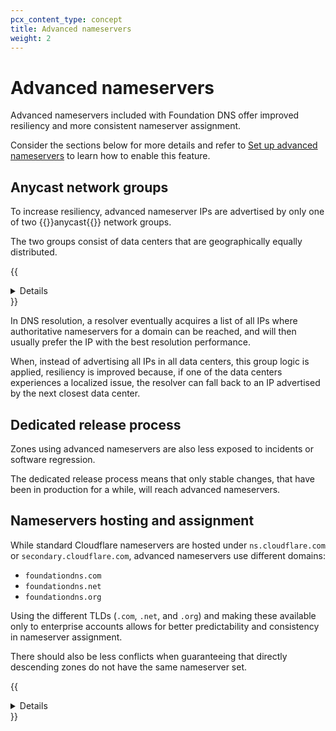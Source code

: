 ```yaml
---
pcx_content_type: concept
title: Advanced nameservers
weight: 2
---
```


# Advanced nameservers

Advanced nameservers included with Foundation DNS offer improved resiliency and more consistent nameserver assignment.

Consider the sections below for more details and refer to [Set up advanced nameservers](/dns/foundation-dns/setup/) to learn how to enable this feature.

## Anycast network groups

To increase resiliency, advanced nameserver IPs are advertised by only one of two {{<glossary-tooltip term_id="anycast">}}anycast{{</glossary-tooltip>}} network groups.

The two groups consist of data centers that are geographically equally distributed.

{{<details header="United Kingdom example">}}

{{<table-wrap>}}
| Advanced nameservers     | IPs      | Group   | Data centers |
|--------------------------|--------- |---------|------------------------------------|
| blue.foundationdns.com   | `<IPv4>`<br />`<IPv6>` | A | London and Edinburgh |
| blue.foundationdns.net   | `<IPv4>`<br />`<IPv6>` | B | Manchester           |
| blue.foundationdns.org   | `<IPv4>`<br />`<IPv6>` | A | London and Edinburgh |
{{</table-wrap>}}

{{</details>}}

In DNS resolution, a resolver eventually acquires a list of all IPs where authoritative nameservers for a domain can be reached, and will then usually prefer the IP with the best resolution performance.

When, instead of advertising all IPs in all data centers, this group logic is applied, resiliency is improved because, if one of the data centers experiences a localized issue, the resolver can fall back to an IP advertised by the next closest data center.

## Dedicated release process

Zones using advanced nameservers are also less exposed to incidents or software regression.

The dedicated release process means that only stable changes, that have been in production for a while, will reach advanced nameservers.

## Nameservers hosting and assignment

While standard Cloudflare nameservers are hosted under `ns.cloudflare.com` or `secondary.cloudflare.com`, advanced nameservers use different domains:

- `foundationdns.com`
- `foundationdns.net`
- `foundationdns.org`

Using the different TLDs (`.com`, `.net`, and `.org`) and making these available only to enterprise accounts allows for better predictability and consistency in nameserver assignment.

There should also be less conflicts when guaranteeing that directly descending zones do not have the same nameserver set.

{{<details header="Descending zones example">}}

Consider the domain `example.com`, and subdomains `abc.example.com` and `123.example.com`:

- `abc.example.com` and `123.example.com` directly descend from `example.com` and cannot have the same nameservers as `example.com`.
- `abc.example.com` and `123.example.com` are sibling domains and can have the same nameservers.
- `new.abc.example.com` directly descends from both `abc.example.com` and `example.com`, and cannot have the same nameservers as them, but can have the same nameservers as `123.example.com`.

{{</details>}}